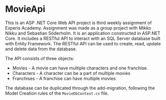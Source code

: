 # MovieApi

This is an ASP .NET Core Web API project is third weekly assignment of Experis Academy. Assignment was made as a group project with Mikko Nikku and Sebastian Söderholm. It is an application constructed in ASP.NET Core. It includes a RESTful API to interact with an SQL Server database built with Entity Framework. The RESTful API can be used to create, read, update and delete data from the database. 

The API consists of three objects:
- Movies - A movie can have multiple characters and one franchise.
- Characters - A character can be a part of multiple movies
- Franchises - A franchise can have multiple movies

The database can be duplicated through the add-migration, following the Model Creation rules of the `MovieDbContext.cs` file.
